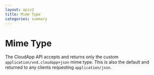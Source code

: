 ```yaml
---
layout: apiv2
title: Mime Type
categories: summary
---
```


# Mime Type

The CloudApp API accepts and returns only the custom
`application/vnd.cloudapp+json` mime type. This is also the default and returned
to any clients requesting `application/json`.
